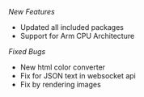 *New Features*
- Updated all included packages
- Support for Arm CPU Architecture

*Fixed Bugs*
- New html color converter
- Fix for JSON text in websocket api
- Fix by rendering images
